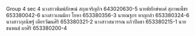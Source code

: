 Group 4 sec 4
นางสาวพิมพ์ลักษณ์ สกุลเจริญกิจ 643020630-5
นายพิทักษ์พงศ์ สุภาพเพ็ชร 653380042-6
นางสาวเอมมิกา โยหา 653380356-3
นายณฐกร หาญกล้า 653380324-6
นางสาวกุลนิษฐ์ เตียรวัฒนศิริ 653380321-2
นางสาวสมวรรณ แก้วปัดชา 653380215-1
นายธนพนธ์ ผาศิริ 653380200-4
